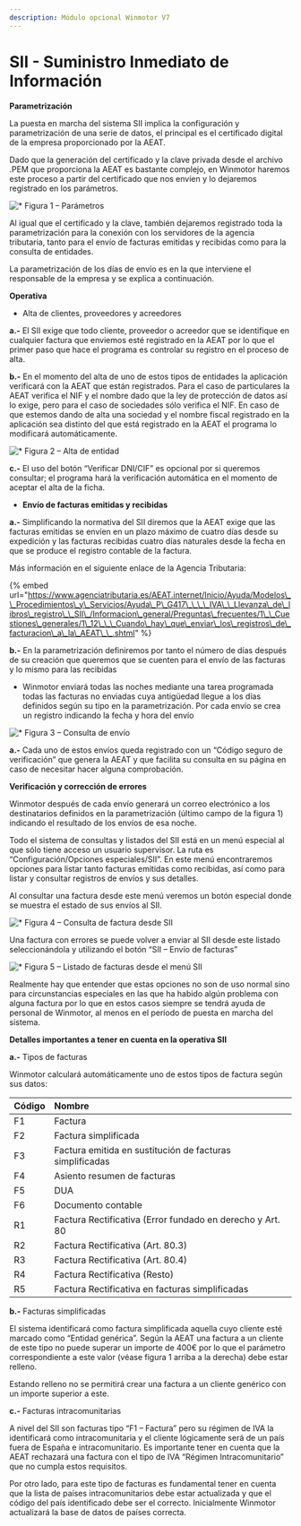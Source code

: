 ```yaml
---
description: Módulo opcional Winmotor V7
---
```


# SII - Suministro Inmediato de Información

**Parametrización** 

La puesta en marcha del sistema SII implica la configuración y parametrización de una serie de datos, el principal es el certificado digital de la empresa proporcionado por la AEAT. 

Dado que la generación del certificado y la clave privada desde el archivo .PEM que proporciona la AEAT es bastante complejo, en Winmotor haremos este proceso a partir del certificado que nos envíen y lo dejaremos registrado en los parámetros.

![\* Figura 1 &#x2013; Par&#xE1;metros](../../../.gitbook/assets/image%20%2860%29.png)

Al igual que el certificado y la clave, también dejaremos registrado toda la parametrización para la conexión con los servidores de la agencia tributaria, tanto para el envío de facturas emitidas y recibidas como para la consulta de entidades.

 La parametrización de los días de envío es en la que interviene el responsable de la empresa y se explica a continuación.

**Operativa**

* Alta de clientes, proveedores y acreedores

**a.-** El SII exige que todo cliente, proveedor o acreedor que se identifique en cualquier factura que enviemos esté registrado en la AEAT por lo que el primer paso que hace el programa es controlar su registro en el proceso de alta. 

**b.-** En el momento del alta de uno de estos tipos de entidades la aplicación verificará con la AEAT que están registrados. Para el caso de particulares la AEAT verifica el NIF y el nombre dado que la ley de protección de datos así lo exige, pero para el caso de sociedades sólo verifica el NIF. En caso de que estemos dando de alta una sociedad y el nombre fiscal registrado en la aplicación sea distinto del que está registrado en la AEAT el programa lo modificará automáticamente.

![\* Figura 2 &#x2013; Alta de entidad](../../../.gitbook/assets/image%20%28372%29.png)

  
**c.-** El uso del botón “Verificar DNI/CIF” es opcional por si queremos consultar; el programa hará la verificación automática en el momento de aceptar el alta de la ficha.

* **Envío de facturas emitidas y recibidas**

**a.-** Simplificando la normativa del SII diremos que la AEAT exige que las facturas emitidas se envíen en un plazo máximo de cuatro días desde su expedición y las facturas recibidas cuatro días naturales desde la fecha en que se produce el registro contable de la factura.

Más información en el siguiente enlace de la Agencia Tributaria:

{% embed url="https://www.agenciatributaria.es/AEAT.internet/Inicio/Ayuda/Modelos\_\_Procedimientos\_y\_Servicios/Ayuda\_P\_G417\_\_\_\_IVA\_\_Llevanza\_de\_libros\_registro\_\_SII\_/Informacion\_general/Preguntas\_frecuentes/1\_\_Cuestiones\_generales/1\_12\_\_\_Cuando\_hay\_que\_enviar\_los\_registros\_de\_facturacion\_a\_la\_AEAT\_\_.shtml" %}

**b.-** En la parametrización definiremos por tanto el número de días después de su creación que queremos que se cuenten para el envío de las facturas y lo mismo para las recibidas 

* Winmotor enviará todas las noches mediante una tarea programada todas las facturas no enviadas cuya antigüedad llegue a los días definidos según su tipo en la parametrización. Por cada envío se crea un registro indicando la fecha y hora del envío

![\* Figura 3 &#x2013; Consulta de env&#xED;o  ](../../../.gitbook/assets/image%20%28221%29.png)

**a.-** Cada uno de estos envíos queda registrado con un “Código seguro de verificación” que genera la AEAT y que facilita su consulta en su página en caso de necesitar hacer alguna comprobación.

**Verificación y corrección de errores**

Winmotor después de cada envío generará un correo electrónico a los destinatarios definidos en la parametrización \(último campo de la figura 1\) indicando el resultado de los envíos de esa noche.

Todo el sistema de consultas y listados del SII está en un menú especial al que sólo tiene acceso un usuario supervisor. La ruta es “Configuración/Opciones especiales/SII”. En este menú encontraremos opciones para listar tanto facturas emitidas como recibidas, así como para listar y consultar registros de envíos y sus detalles.

Al consultar una factura desde este menú veremos un botón especial donde se muestra el estado de sus envíos al SII.

![\* Figura 4 &#x2013; Consulta de factura desde SII](../../../.gitbook/assets/image%20%28166%29.png)

Una factura con errores se puede volver a enviar al SII desde este listado seleccionándola y utilizando el botón “SII – Envío de facturas”

![\* Figura 5 &#x2013; Listado de facturas desde el men&#xFA; SII](../../../.gitbook/assets/image%20%28346%29.png)

Realmente hay que entender que estas opciones no son de uso normal sino para circunstancias especiales en las que ha habido algún problema con alguna factura por lo que en estos casos siempre se tendrá ayuda de personal de Winmotor, al menos en el período de puesta en marcha del sistema.

**Detalles importantes a tener en cuenta en la operativa SII**

**a.-** Tipos de facturas

Winmotor calculará automáticamente uno de estos tipos de factura según sus datos:

| **Código** | **Nombre** |
| :--- | :--- |
| F1 | Factura |
| F2 | Factura simplificada |
| F3 | Factura emitida en sustitución de facturas simplificadas |
| F4 | Asiento resumen de facturas |
| F5 | DUA |
| F6 | Documento contable |
| R1 | Factura Rectificativa \(Error fundado en derecho y Art. 80 |
| R2 | Factura Rectificativa \(Art. 80.3\) |
| R3 | Factura Rectificativa \(Art. 80.4\) |
| R4 | Factura Rectificativa \(Resto\) |
| R5 | Factura Rectificativa en facturas simplificadas |

**b.-** Facturas simplificadas

El sistema identificará como factura simplificada aquella cuyo cliente esté marcado como “Entidad genérica”. Según la AEAT una factura a un cliente de este tipo no puede superar un importe de 400€ por lo que el parámetro correspondiente a este valor \(véase figura 1 arriba a la derecha\) debe estar relleno.

Estando relleno no se permitirá crear una factura a un cliente genérico con un importe superior a este.

**c.-** Facturas intracomunitarias

A nivel del SII son facturas tipo “F1 – Factura” pero su régimen de IVA la identificará como intracomunitaria y el cliente lógicamente será de un país fuera de España e intracomunitario. Es importante tener en cuenta que la AEAT rechazará una factura con el tipo de IVA “Régimen Intracomunitario” que no cumpla estos requisitos. 

Por otro lado, para este tipo de facturas es fundamental tener en cuenta que la lista de países intracomunitarios debe estar actualizada y que el código del país identificado debe ser el correcto. Inicialmente Winmotor actualizará la base de datos de países correcta.

